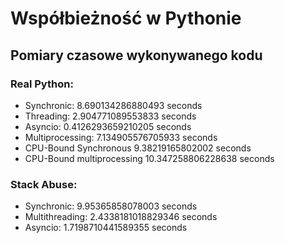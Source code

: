 # Współbieżność w Pythonie

## Pomiary czasowe wykonywanego kodu

### Real Python:

* Synchronic: 8.690134286880493 seconds
* Threading: 2.904771089553833 seconds
* Asyncio: 0.4126293659210205 seconds
* Multiprocessing: 7.134905576705933 seconds
* CPU-Bound Synchronous 9.38219165802002 seconds
* CPU-Bound multiprocessing 10.347258806228638 seconds

### Stack Abuse:
* Synchronic: 9.95365858078003 seconds
* Multithreading: 2.4338181018829346 seconds
* Asyncio: 1.7198710441589355 seconds


